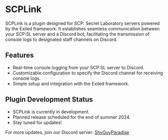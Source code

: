 # SCPLink

SCPLink is a plugin designed for SCP: Secret Laboratory servers powered by the Exiled framework. It establishes seamless communication between your SCP:SL server and a Discord bot, facilitating the transmission of console logs to designated staff channels on Discord.

## Features

- Real-time console logging from your SCP:SL server to Discord.
- Customizable configuration to specify the Discord channel for receiving console logs.
- Simple setup and integration with the Exiled framework.

## Plugin Development Status
- SCPLink is currently in development.
- Planned release scheduled for the end of summer 2024.
- Stay tuned for updates!

For more updates, join our Discord server: [ShyGuyParadise](https://dsc.gg/shyguyparadise)
